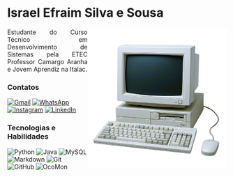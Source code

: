 # Israel Efraim Silva e Sousa
<img align="right" alt="Computador" height="320" src="computadorbranco.png">
<p align="justify">Estudante do Curso Técnico em Desenvolvimento de Sistemas pela ETEC Professor Camargo Aranha e Jovem Aprendiz na Italac.</p>

### Contatos
[![Gmail](https://img.shields.io/badge/Gmail-000000?style=for-the-badge&logo=gmail&logoColor=white)](mailto:israell.efraim@gmail.com)
[![WhatsApp](https://img.shields.io/badge/WhatsApp-000000?style=for-the-badge&logo=whatsapp&logoColor=white)](https://wa.me/5513996978649)
[![Instagram](https://img.shields.io/badge/-Instagram-000000?style=for-the-badge&logo=instagram&logoColor=white)](https://www.instagram.com/israellefraim/)
[![LinkedIn](https://img.shields.io/badge/LinkedIn-000000?style=for-the-badge&logo=linkedin&logoColor=white)](https://www.linkedin.com/in/israellefraim/)

### Tecnologias e Habilidades
![Python](https://img.shields.io/badge/python-000000?style=for-the-badge&logo=python&logoColor=white)
![Java](https://img.shields.io/badge/-Java-000000?style=for-the-badge&logo=openjdk&logoColor=white)
![MySQL](https://img.shields.io/badge/MySQL-000000?style=for-the-badge&logo=mysql&logoColor=white)
![Markdown](https://img.shields.io/badge/Markdown-000000?style=for-the-badge&logo=markdown&logoColor=white)
![Git](https://img.shields.io/badge/GIT-000000?style=for-the-badge&logo=git&logoColor=white)
![GitHub](https://img.shields.io/badge/GitHub-000000?style=for-the-badge&logo=github&logoColor=white)
![OcoMon](https://img.shields.io/badge/OcoMon-000000?style=for-the-badge&logo=ocomon)

<!--### Estatísticas
![Top Langs](https://github-readme-stats-git-masterrstaa-rickstaa.vercel.app/api/top-langs/?username=israellefraim&layout=compact&bg_color=000000&border_color=white&title_color=FFFFFF&text_color=FFFFFF)

